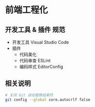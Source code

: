 # 前端工程化

## 开发工具 & 插件 规范

- 开发工具 Visual Studio Code
- 插件
  - 代码美化
  - 代码审查 ESLint
  - 编码样式 EditorConfig

## 相关说明

```bash
# 关闭 Git 自动替换结束符
git config --global core.autocrlf false
```
